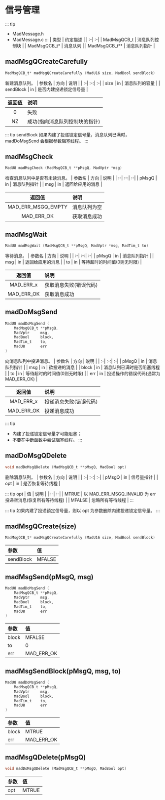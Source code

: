 # 信号管理
::: tip
- MadMessage.h
- MadMessage.c
:::
| 类型 | 约定描述 |
| :-| :-|
| MadMsgQCB_t   | 消息队列控制块 |
| MadMsgQCB_t*  | 消息队列 |
| MadMsgQCB_t** | 消息队列指针 |

## madMsgQCreateCarefully
```c
MadMsgQCB_t* madMsgQCreateCarefully (MadU16 size, MadBool sendBlock)
```
新建消息队列。
| 参数名 | 方向 | 说明 |
| :-| :-:| :-|
| size      | in | 消息队列的容量 |
| sendBlock | in | 是否内建投递锁定信号量 |

| 返回值 | 说明 |
| :-:| :-|
| 0  | 失败 |
| NZ | 成功(指向消息队列控制块的指针) |

::: tip sendBlock
如果内建了投递锁定信号量，消息队列已满时，madDoMsgSend 会根据参数阻塞线程。
:::

## madMsgCheck
```c
MadU8 madMsgCheck (MadMsgQCB_t **pMsgQ, MadVptr *msg)
```
检查消息队列中是否有未读消息。
| 参数名 | 方向 | 说明 |
| :-| :-:| :-|
| pMsgQ | in | 消息队列指针 |
| msg   | in | 返回给应用的消息 |

| 返回值 | 说明 |
| :-:| :-|
| MAD_ERR_MSGQ_EMPTY | 消息队列为空 |
| MAD_ERR_OK         | 获取消息成功 |

## madMsgWait
```c
MadU8 madMsgWait (MadMsgQCB_t **pMsgQ, MadVptr *msg, MadTim_t to)
```
等待消息。
| 参数名 | 方向 | 说明 |
| :-| :-:| :-|
| pMsgQ | in | 消息队列指针 |
| msg   | in | 返回给应用的消息 |
| to    | in | 等待超时的时间值(0则无时限) |

| 返回值 | 说明 |
| :-:| :-|
| MAD_ERR_x  | 获取消息失败(错误代码) |
| MAD_ERR_OK | 获取消息成功 |

## madDoMsgSend
```c
MadU8 madDoMsgSend ( 
    MadMsgQCB_t **pMsgQ, 
    MadVptr     msg, 
    MadBool     block, 
    MadTim_t    to, 
    MadU8       err
)
```
向消息队列中投递消息。
| 参数名 | 方向 | 说明 |
| :-| :-:| :-|
| pMsgQ | in | 消息队列指针 |
| msg   | in | 欲投递的消息 |
| block | in | 消息队列已满时是否阻塞线程 |
| to    | in | 等待超时的时间值(0则无时限) |
| err   | in | 投递操作的错误代码(通常为MAD_ERR_OK) |

| 返回值 | 说明 |
| :-:| :-|
| MAD_ERR_x  | 投递消息失败(错误代码) |
| MAD_ERR_OK | 投递消息成功 |

::: tip
- 内建了投递锁定信号量才可能阻塞；
- 不要在中断函数中尝试阻塞线程。
:::

## madDoMsgQDelete
```c
void madDoMsgQDelete (MadMsgQCB_t **pMsgQ, MadBool opt)
```
删除消息队列。
| 参数名 | 方向 | 说明 |
| :-| :-:| :-|
| pMsgQ | in | 信号量指针 |
| opt   | in | 是否恢复等待线程 |

::: tip opt
| 值 | 说明 |
| :-| :-|
| MTRUE  | 以 MAD_ERR_MSGQ_INVALID 为 err 投递空消息(恢复所有等待线程) |
| MFALSE | 忽略所有等待线程 |
:::

::: tip
如果内建了投递锁定信号量，则以 opt 为参数删除内建投递锁定信号量。
:::

## madMsgQCreate(size)
```c
MadMsgQCB_t* madMsgQCreateCarefully (MadU16 size, MadBool sendBlock)
```
| 参数 | 值 |
| :-| :-|
| sendBlock | MFALSE |

## madMsgSend(pMsgQ, msg)
```c
MadU8 madDoMsgSend ( 
    MadMsgQCB_t **pMsgQ, 
    MadVptr     msg, 
    MadBool     block, 
    MadTim_t    to, 
    MadU8       err
)
```
| 参数 | 值 |
| :-| :-|
| block | MFALSE |
| to    | 0 |
| err   | MAD_ERR_OK |

## madMsgSendBlock(pMsgQ, msg, to)
```c
MadU8 madDoMsgSend ( 
    MadMsgQCB_t **pMsgQ, 
    MadVptr     msg, 
    MadBool     block, 
    MadTim_t    to, 
    MadU8       err
)
```
| 参数 | 值 |
| :-| :-|
| block | MTRUE |
| err   | MAD_ERR_OK |

## madMsgQDelete(pMsgQ)
```c
void madDoMsgQDelete (MadMsgQCB_t **pMsgQ, MadBool opt)
```
| 参数 | 值 |
| :-| :-|
| opt | MTRUE |
